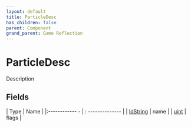 ```yaml
---
layout: default
title: ParticleDesc
has_children: false
parent: Component
grand_parent: Game Reflection
---
```

# ParticleDesc
Description 

## Fields
| Type | Name |
|:------------ - | : -------------- |
| [IdString](game-reflection/components/id_string.md) | name |
| [uint](game-reflection/components/uint.md) | flags |
